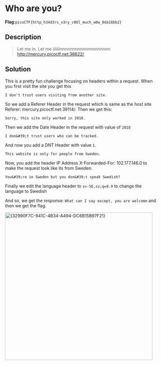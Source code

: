 # Who are you?
__Flag:__`picoCTF{http_h34d3rs_v3ry_c0Ol_much_w0w_0da16bb2}`

## Description
> Let me in. Let me iiiiiiinnnnnnnnnnnnnnnnnnnn http://mercury.picoctf.net:36622/

## Solution
This is a pretty fun challenge focusing on headers within a request. When you first visit the site you get this

`I don't trust users visiting from another site.`

So we add a Referer Header in the request which is same as the host site
Referer: mercury.picoctf.net:39114/. Then we get this:

```
Sorry, this site only worked in 2018.
```

Then we add the Date Header in the request with value of `2018`

```
I don&#39;t trust users who can be tracked.
```

And now you add a DNT Header with value `1`.

```
This website is only for people from Sweden.
```

Now, you add the header IP Address X-Forwarded-For: 102.177.146.0 to make the request look like its from Sweden.

```
You&#39;re in Sweden but you don&#39;t speak Swedish?
```

Finally we edit the language header to `sv-SE,sv;q=0.9` to change the language to Swedish

And so, we get the response:
`What can I say except, you are welcome` 
and then we get the flag.

<img width="486" alt="{32990F7C-941C-4B34-A494-DC6B15B97F21}" src="https://github.com/user-attachments/assets/f31999f8-a48b-46b9-8f57-85506fc2a125">
